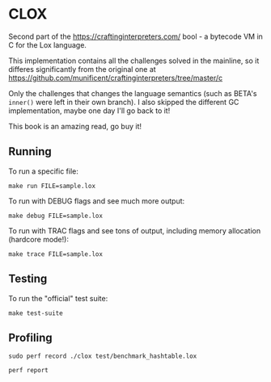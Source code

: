 # CLOX

Second part of the https://craftinginterpreters.com/ bool - a bytecode VM in C for the Lox language. 

This implementation contains all the challenges solved in the mainline, so it differes significantly from the original one at https://github.com/munificent/craftinginterpreters/tree/master/c

Only the challenges that changes the language semantics (such as BETA's ```inner()``` were left in their own branch). I also skipped the different GC implementation, maybe one day I'll go back to it!

This book is an amazing read, go buy it!

## Running

To run a specific file:
```
make run FILE=sample.lox
```

To run with DEBUG flags and see much more output:
```
make debug FILE=sample.lox
```

To run with TRAC flags and see tons of output, including memory allocation (hardcore mode!):
```
make trace FILE=sample.lox
```

## Testing

To run the "official" test suite:

```
make test-suite
```

## Profiling

```
sudo perf record ./clox test/benchmark_hashtable.lox

perf report
```
